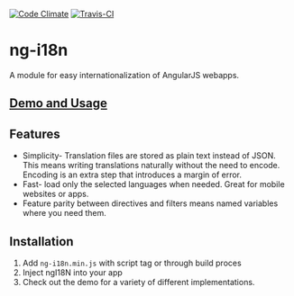 [![Code Climate](https://codeclimate.com/github/kevinchappell/ng-i18n/badges/gpa.svg)](https://codeclimate.com/github/kevinchappell/ng-i18n)
[![Travis-CI](https://travis-ci.org/kevinchappell/ng-i18n.svg)](https://travis-ci.org/kevinchappell/ng-i18n)
# ng-i18n #

A module for easy internationalization of AngularJS webapps.

## [Demo and Usage](http://kevinchappell.github.io/ng-i18n/)

## Features
- Simplicity- Translation files are stored as plain text instead of JSON. This means writing translations naturally without the need to encode. Encoding is an extra step that introduces a margin of error.
- Fast- load only the selected languages when needed. Great for mobile websites or apps.
- Feature parity between directives and filters means named variables where you need them.


## Installation
1. Add `ng-i18n.min.js` with script tag or through build proces
2. Inject ngI18N into your app
3. Check out the demo for a variety of different implementations.
